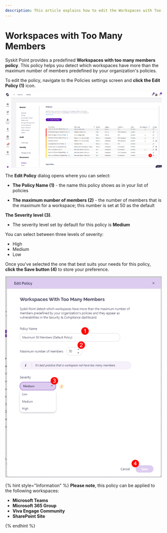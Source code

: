 ```yaml
---
description: This article explains how to edit the Workspaces with Too Many Members policy. 
---
```



# Workspaces with Too Many Members

Syskit Point provides a predefined **Workspaces with too many members policy**. This policy helps you detect which workspaces have more than the maximum number of members predefined by your organization's policies. 

To edit the policy, navigate to the Policies settings screen and **click the Edit Policy (1)** icon.

![Workspaces with Too Many Members - Edit Policy](../../.gitbook/assets/workspaces-with-too-many-members-edit-policy.png)

The **Edit Policy** dialog opens where you can select: 

* **The Policy Name (1)** - the name this policy shows as in your list of policies

* **The maximum number of members (2)** - the number of members that is the maximum for a workspace; this number is set at 50 as the default

**The Severity level (3)**.
  * The severity level set by default for this policy is **Medium**
  
You can select between three levels of severity: 

  * High
  * Medium
  * Low

Once you've selected the one that best suits your needs for this policy, **click the Save button (4)** to store your preference. 


![Workspaces with Too Many Members - Selection](../../.gitbook/assets/workspaces-with-too-many-members-selection.png)

{% hint style="Information" %}
**Please note**, this policy can be applied to the following workspaces:
* **Microsoft Teams**
* **Microsoft 365 Group**
* **Viva Engage Community**
* **SharePoint Site**

{% endhint %}